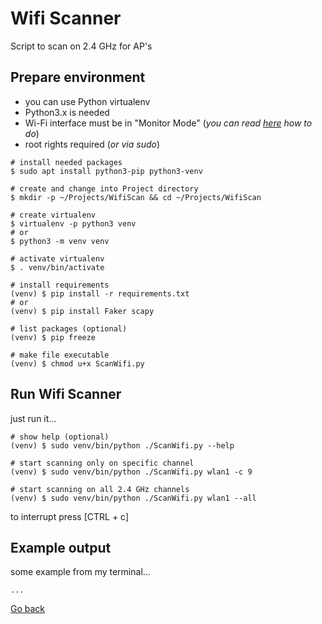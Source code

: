 # Wifi Scanner

Script to scan on 2.4 GHz for AP's

## Prepare environment

- you can use Python virtualenv
- Python3.x is needed
- Wi-Fi interface must be in "Monitor Mode" (_you can read [here](https://softwaretester.info/wifi-monitor-mode-basics/) how to do_)
- root rights required (_or via sudo_)

```shell
# install needed packages
$ sudo apt install python3-pip python3-venv

# create and change into Project directory
$ mkdir -p ~/Projects/WifiScan && cd ~/Projects/WifiScan

# create virtualenv
$ virtualenv -p python3 venv
# or
$ python3 -m venv venv

# activate virtualenv
$ . venv/bin/activate

# install requirements
(venv) $ pip install -r requirements.txt
# or
(venv) $ pip install Faker scapy

# list packages (optional)
(venv) $ pip freeze

# make file executable
(venv) $ chmod u+x ScanWifi.py 
```

## Run Wifi Scanner

just run it...

```shell
# show help (optional)
(venv) $ sudo venv/bin/python ./ScanWifi.py --help

# start scanning only on specific channel
(venv) $ sudo venv/bin/python ./ScanWifi.py wlan1 -c 9

# start scanning on all 2.4 GHz channels
(venv) $ sudo venv/bin/python ./ScanWifi.py wlan1 --all
```

to interrupt press [CTRL + c]

## Example output

some example from my terminal...

```shell
...
```

[Go back](../README.md)
